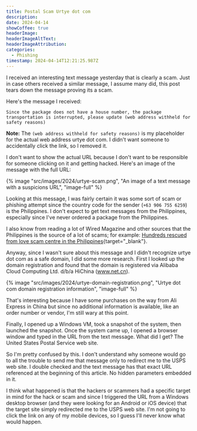 ```yaml
---
title: Postal Scam Urtye dot com
description: 
date: 2024-04-14
showCoffee: true
headerImage: 
headerImageAltText: 
headerImageAttribution: 
categories:
  - Phishing
timestamp: 2024-04-14T12:21:25.987Z
---
```


I received an interesting text message yesterday that is clearly a scam. Just in case others received a similar message, I assume many did, this post tears down the message proving its a scam.

Here's the message I received:

```text
Since the package does not have a house number, the package transportation is interrupted, please update (web address withheld for safety reasons)
```

**Note:** The `(web address withheld for safety reasons)` is my placeholder for the actual web address urtye dot com. I didn't want someone to accidentally click the link, so I removed it.

I don't want to show the actual URL because I don't want to be responsible for someone clicking on it and getting hacked. Here's an image of the message with the full URL:

{% image "src/images/2024/urtye-scam.png", "An image of a text message with a suspicions URL", "image-full" %}

Looking at this message, I was fairly certain it was some sort of scam or phishing attempt since the country code for the sender (`+63 906 755 6259`) is the Philippines. I don't expect to get text messages from the Philippines, especially since I've never ordered a package from the Philippines. 

I also know from reading a lot of Wired Magazine and other sources that the Philippines is the source of a lot of scams; for example: [Hundreds rescued from love scam centre in the Philippines](https://www.bbc.com/news/world-asia-68562643){target="_blank"}.

Anyway, since I wasn't sure about this message and I didn't recognize urtye dot com as a safe domain, I did some more research. First I looked up the domain registration and found that the domain is registered via Alibaba Cloud Computing Ltd. d/b/a HiChina (www.net.cn). 

{% image "src/images/2024/urtye-domain-registration.png", "Urtye dot com domain registration information", "image-full" %}

That's interesting because I have some purchases on the way from Ali Express in China but since no additional information is available, like an order number or vendor, I'm still wary at this point.

Finally, I opened up a Windows VM, took a snapshot of the system, then launched the snapshot. Once the system came up, I opened a browser window and typed in the URL from the text message. What did I get? The United States Postal Service web site.

So I'm pretty confused by this. I don't understand why someone would go to all the trouble to send me that message only to redirect me to the USPS web site. I double checked and the text message has that exact URL referenced at the beginning of this article. No hidden parameters embedded in it.

I think what happened is that the hackers or scammers had a specific target in mind for the hack or scam and since I triggered the URL from a Windows desktop browser (and they were looking for an Android or iOS device) that the target site simply redirected me to the USPS web site. I'm not going to click the link on any of my mobile devices, so I guess I'll never know what would happen.
